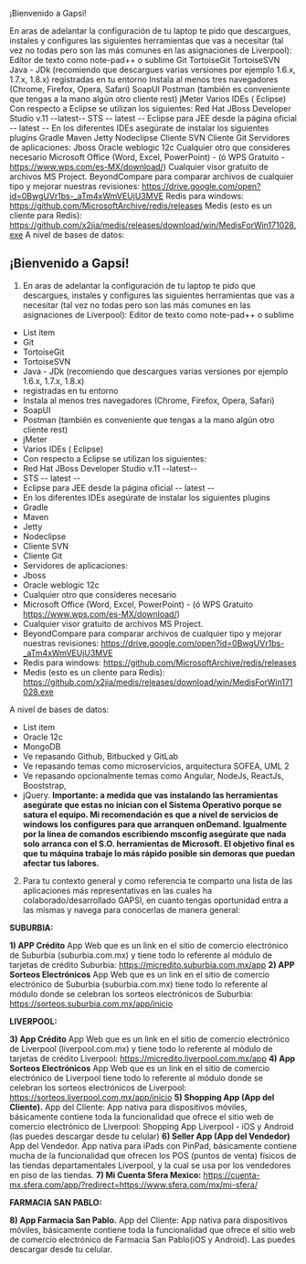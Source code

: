¡Bienvenido a Gapsi!  
 
En aras de adelantar la configuración de tu laptop te pido que descargues, instales y configures las siguientes herramientas que vas a necesitar (tal vez no todas pero son las más comunes en las asignaciones de Liverpool):
Editor de texto como note-pad++ o sublime
Git
TortoiseGit
TortoiseSVN
Java - JDk (recomiendo que descargues varias versiones por ejemplo 1.6.x, 1.7.x, 1.8.x) registradas en tu entorno
Instala al menos tres navegadores (Chrome, Firefox, Opera, Safari)
SoapUI
Postman (también es conveniente que tengas a la mano algún otro cliente rest)
jMeter
Varios IDEs ( Eclipse)
Con respecto a Eclipse se utilizan los siguientes:
Red Hat JBoss Developer Studio v.11 --latest--
STS -- latest --
Eclipse para JEE desde la página oficial -- latest --
En los diferentes IDEs asegúrate de instalar los siguientes plugins
Gradle
Maven
Jetty
Nodeclipse
Cliente SVN
Cliente Git
Servidores de aplicaciones:
Jboss
Oracle weblogic 12c
Cualquier otro que consideres necesario
Microsoft Office (Word, Excel, PowerPoint) - (ó WPS Gratuito -https://www.wps.com/es-MX/download/)
Cualquier visor gratuito de archivos MS Project.
BeyondCompare para comparar archivos de cualquier tipo y mejorar nuestras revisiones: https://drive.google.com/open?id=0BwgUVr1bs-_aTm4xWmVEUjU3MVE
Redis para windows: https://github.com/MicrosoftArchive/redis/releases
Medis (esto es un cliente para Redis): https://github.com/x2jia/medis/releases/download/win/MedisForWin171028.exe
A nivel de bases de datos:
## ¡Bienvenido a Gapsi! 

 1. En aras de adelantar la configuración de tu laptop te pido que descargues, instales y configures las siguientes herramientas que vas a necesitar (tal vez no todas pero son las más comunes en las asignaciones de Liverpool):
Editor de texto como note-pad++ o sublime

 - List item
 - Git
 - TortoiseGit
 - TortoiseSVN
 - Java - JDk (recomiendo que descargues varias versiones por ejemplo 1.6.x, 1.7.x, 1.8.x)
 - registradas en tu entorno
 - Instala al menos tres navegadores (Chrome, Firefox, Opera, Safari)
 - SoapUI
 - Postman (también es conveniente que tengas a la mano algún otro cliente rest)
 - jMeter
 - Varios IDEs ( Eclipse)
 - Con respecto a Eclipse se utilizan los siguientes:
 - Red Hat JBoss Developer Studio v.11 --latest--
 - STS -- latest --
 - Eclipse para JEE desde la página oficial -- latest --
 - En los diferentes IDEs asegúrate de instalar los siguientes plugins
 - Gradle
 - Maven
 - Jetty
 - Nodeclipse
 - Cliente SVN
 - Cliente Git
 - Servidores de aplicaciones:
 - Jboss
 - Oracle weblogic 12c
 - Cualquier otro que consideres necesario
 - Microsoft Office (Word, Excel, PowerPoint) - (ó WPS Gratuito https://www.wps.com/es-MX/download/)
 - Cualquier visor gratuito de archivos MS Project.
 - BeyondCompare para comparar archivos de cualquier tipo y mejorar nuestras revisiones: https://drive.google.com/open?id=0BwgUVr1bs-_aTm4xWmVEUjU3MVE
 - Redis para windows: https://github.com/MicrosoftArchive/redis/releases
 - Medis (esto es un cliente para Redis): https://github.com/x2jia/medis/releases/download/win/MedisForWin171028.exe


A nivel de bases de datos:

 - List item
 - Oracle 12c
 - MongoDB
 - Ve repasando Github, Bitbucked y GitLab
 - Ve repasando temas como microservicios, arquitectura SOFEA, UML 2
 - Ve repasando opcionalmente temas como Angular, NodeJs, ReactJs, Booststrap, 
 - jQuery.
 **Importante: a medida que vas instalando las herramientas asegúrate que estas no inician con el Sistema Operativo porque se satura el equipo. Mi recomendación es que a nivel de servicios de windows los configures para que arranquen onDemand. Igualmente por la línea de comandos escribiendo msconfig asegúrate que nada solo arranca con el S.O. herramientas de Microsoft. El objetivo final es que tu máquina trabaje lo más rápido posible sin demoras que puedan afectar tus labores.** 
 
2. Para tu contexto general y como referencia te comparto una lista de las aplicaciones más representativas en las cuales ha colaborado/desarrollado GAPSI, en cuanto tengas oportunidad entra a las mismas y navega para conocerlas de manera general:
 
**SUBURBIA:**
 
**1) APP Crédito**
App Web que es un link en el sitio de comercio electrónico de Suburbia (suburbia.com.mx) y tiene todo lo referente al módulo de tarjetas de crédito Suburbia: https://micredito.suburbia.com.mx/app
**2) APP Sorteos Electrónicos**
App Web que es un link en el sitio de comercio electrónico de Suburbia (suburbia.com.mx) tiene todo lo referente al módulo donde se celebran los sorteos electrónicos de Suburbia: https://sorteos.suburbia.com.mx/app/inicio
 
**LIVERPOOL:**
 
**3) App Crédito**
App Web que es un link en el sitio de comercio electrónico de Liverpool (liverpool.com.mx) y tiene todo lo referente al módulo de tarjetas de crédito Liverpool: https://micredito.liverpool.com.mx/app
**4) App Sorteos Electrónicos**
App Web que es un link en el sitio de comercio electrónico de Liverpool tiene todo lo referente al módulo donde se celebran los sorteos electrónicos de Liverpool: https://sorteos.liverpool.com.mx/app/inicio
**5) Shopping App (App del Cliente).** 
App del Cliente: App nativa para dispositivos móviles, básicamente contiene toda la funcionalidad  que ofrece el sitio web de comercio electrónico de Liverpool: Shopping App Liverpool - iOS y Android (las puedes descargar desde tu celular) 
**6) Seller App (App del Vendedor)**
App del Vendedor. App nativa para iPads con PinPad, básicamente contiene mucha de la funcionalidad  que ofrecen los POS (puntos de venta) físicos de las tiendas departamentales Liverpool, y la cual se usa por los vendedores en piso de las tiendas. 
**7) Mi Cuenta Sfera Mexico:**
https://cuenta-mx.sfera.com/app/?redirect=https://www.sfera.com/mx/mi-sfera/  
 
 **FARMACIA SAN PABLO:**  
 
**8) App Farmacia San Pablo.** 
App del Cliente: App nativa para dispositivos móviles, básicamente contiene toda la funcionalidad  que ofrece el sitio web de comercio electrónico de Farmacia San Pablo(iOS y Android). Las puedes descargar desde tu celular.





